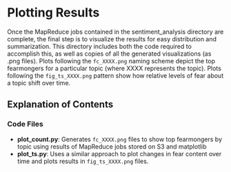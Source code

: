 # Plotting Results
Once the MapReduce jobs contained in the sentiment_analysis directory are complete, the final step is to visualize the results for easy distribution and summarization. This directory includes both the code required to accomplish this, as well as copies of all the generated visualizations (as .png files).  Plots following the `fc_XXXX.png` naming scheme depict the top fearmongers for a particular topic (where XXXX represents the topic).  Plots following the `fig_ts_XXXX.png` pattern show how relative levels of fear about a topic shift over time.

## Explanation of Contents
### Code Files
- **plot_count.py**: Generates `fc_XXXX.png` files to show top fearmongers by topic using results of MapReduce jobs stored on S3 and matplotlib
- **plot_ts.py**: Uses a similar approach to plot changes in fear content over time and plots results in `fig_ts_XXXX.png` files.

